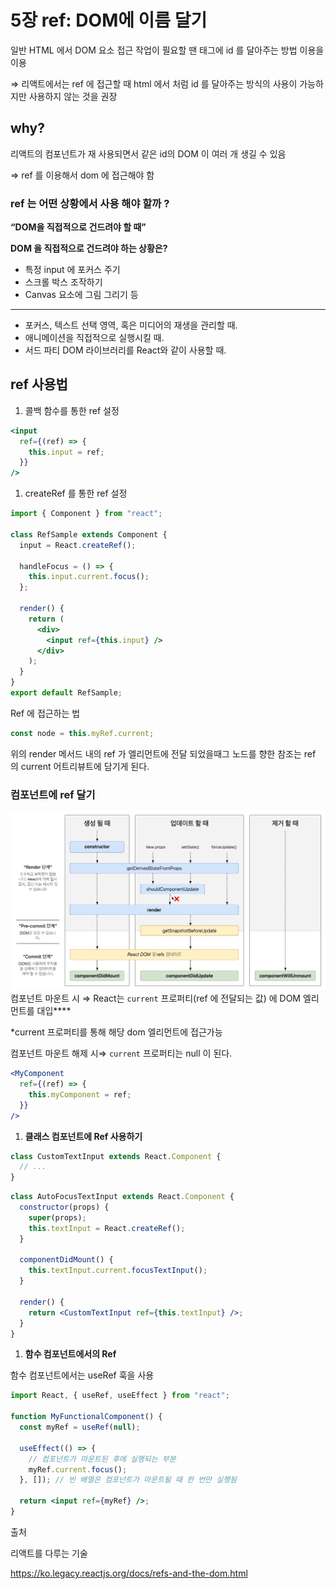 # 5장 ref: DOM에 이름 달기

일반 HTML 에서 DOM 요소 접근 작업이 필요할 땐 태그에 id 를 달아주는 방법 이용을 이용

⇒ 리액트에서는 ref 에 접근할 때 html 에서 처럼 id 를 달아주는 방식의 사용이 가능하지만 사용하지 않는 것을 권장

## why?

리액트의 컴포넌트가 재 사용되면서 같은 id의 DOM 이 여러 개 생길 수 있음

⇒ ref 를 이용해서 dom 에 접근해야 함

### ref 는 어떤 상황에서 사용 해야 할까 ?

**“DOM을 직접적으로 건드려야 할 때”**

**DOM 을 직접적으로 건드려야 하는 상황은?**

- 특정 input 에 포커스 주기
- 스크롤 박스 조작하기
- Canvas 요소에 그림 그리기 등

---

- 포커스, 텍스트 선택 영역, 혹은 미디어의 재생을 관리할 때.
- 애니메이션을 직접적으로 실행시킬 때.
- 서드 파티 DOM 라이브러리를 React와 같이 사용할 때.

## **ref 사용법**

1. 콜백 함수를 통한 ref 설정

```jsx
<input
  ref={(ref) => {
    this.input = ref;
  }}
/>
```

1. createRef 를 통한 ref 설정

```jsx
import { Component } from "react";

class RefSample extends Component {
  input = React.createRef();

  handleFocus = () => {
    this.input.current.focus();
  };

  render() {
    return (
      <div>
        <input ref={this.input} />
      </div>
    );
  }
}
export default RefSample;
```

Ref 에 접근하는 법

```jsx
const node = this.myRef.current;
```

위의 render 메서드 내의 ref 가 엘리먼트에 전달 되었을때그 노드를 향한 참조는 ref 의 current 어트리뷰트에 담기게 된다.

### 컴포넌트에 ref 달기

![untitled](image.png)
컴포넌트 마운트 시 ⇒ React는 `current` 프로퍼티(ref 에 전달되는 값) 에 DOM 엘리먼트를 대입\*\*\*\*

\*current 프로퍼티를 통해 해당 dom 엘리먼트에 접근가능

컴포넌트 마운트 해제 시⇒ `current` 프로퍼티는 null 이 된다.

```jsx
<MyComponent
  ref={(ref) => {
    this.myComponent = ref;
  }}
/>
```

1. **클래스 컴포넌트에 Ref 사용하기**

```jsx
class CustomTextInput extends React.Component {
  // ...
}
```

```jsx
class AutoFocusTextInput extends React.Component {
  constructor(props) {
    super(props);
    this.textInput = React.createRef();
  }

  componentDidMount() {
    this.textInput.current.focusTextInput();
  }

  render() {
    return <CustomTextInput ref={this.textInput} />;
  }
}
```

1. **함수 컴포넌트에서의 Ref**

함수 컴포넌트에서는 useRef 훅을 사용

```jsx
import React, { useRef, useEffect } from "react";

function MyFunctionalComponent() {
  const myRef = useRef(null);

  useEffect(() => {
    // 컴포넌트가 마운트된 후에 실행되는 부분
    myRef.current.focus();
  }, []); // 빈 배열은 컴포넌트가 마운트될 때 한 번만 실행됨

  return <input ref={myRef} />;
}
```

출처

리액트를 다루는 기술

https://ko.legacy.reactjs.org/docs/refs-and-the-dom.html
